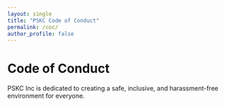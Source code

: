 ```yaml
---
layout: single
title: "PSKC Code of Conduct"
permalink: /coc/
author_profile: false
---
```

# Code of Conduct

PSKC Inc is dedicated to creating a safe, inclusive, and harassment-free environment for everyone.

